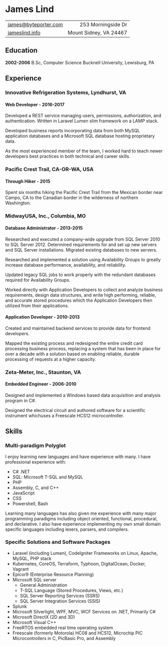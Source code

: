 James Lind
==========

|                                                         |                                                        |
| ------------------------------------------------------- | -----------------------------------------------------: |
| [james@byteporter.com](mailto:james@byteporter.com)     |                                     253 Morningside Dr |
| [jameslind.info](http://jameslind.info)                 |                                 Mount Sidney, VA 24467 |

Education
---------

**2002-2006**
B.Sc, Computer Science
Bucknell University, Lewisburg, PA

Experience
----------

### Innovative Refrigeration Systems, Lyndhurst, VA

#### Web Developer - 2016-2017

Developed a REST service managing users, permissions, authorization, and authentication.  Written in Laravel Lumen slim framework on a LAMP stack.

Developed business reports incorporating data from both MySQL application databases and a Microsoft SQL database hosting proprietary data.

As the most experienced member of the team, I worked hard to teach newer developers best practices in both technical and career skills.

### Pacific Crest Trail, CA-OR-WA, USA

#### Through Hiker - 2015

Spent six months hiking the Pacific Crest Trail from the Mexican border near Campo, CA to the Canadian border in the wilderness of northern Washington.

### MidwayUSA, Inc., Columbia, MO

#### Database Administrator - 2013-2015

Researched and executed a company-wide upgrade from SQL Server 2010 to SQL Server 2012. Determined requirements for and set up new servers and SQL Server installations. Migrated existing databases to new servers.

Researched and implemented a solution using Availability Groups to greatly increase database performance, availability, and reliability.

Updated legacy SQL jobs to work properly with the redundant databases required for Availability Groups.

Worked directly with Application Developers to collect and analyze business requirements, design data structures, and write high performing, reliable, and accurate stored procedures which the Application Developers then utilized from their applications.

#### Application Developer - 2010-2013

Created and maintained backend services to provide data for frontend developers.

Mapped the existing process and redesigned the entire credit card processing business process, replacing a system that has been in place for over a decade with a solution based on enabling reliable, durable processing of requests at a higher capacity.

### Zeta-Meter, Inc., Staunton, VA

#### Embedded Engineer - 2006-2010

Designed and implemented a Windows based data acquisition and analysis program in C#.

Designed the electrical circuit and authored software for a scientific instrument whichuses a Freescale HCS12 microcontroller.

Skills
------

### Multi-paradigm Polyglot

I enjoy learning new languages and have experience with many.  I have professional experience with:

* C# .NET
* SQL: Microsoft T-SQL and MySQL
* PHP
* Assembly, C, and C++
* JavaScript
* CSS
* Powershell, Bash

Learning many languages has also given me experience with many major programming paradigms including object oriented, functional, procedural, and declarative.  I also have experience implementing my own small domain specific languages including lexers, parsers, and compilers.

### Specific Solutions and Software Packages

* Laravel (including Lumen), CodeIgniter Frameworks on Linux, Apache, MySQL, PHP stack
* Kubernetes, CoreOS, Terraform, Typhoon, DigitalOcean, Docker, Vagrant
* Epicor9 (Enterprise Resource Planning)
* Microsoft SQL server
    * General Administration
    * T-SQL Language (Stored Procedures, Views, etc.)
    * SQL Server Reporting Services (SSRS)
    * SQL Server Integration Services (SSIS)
* Splunk
* Microsoft Silverlight, WPF, MVC, WCF Services on .NET, Primarily C#
* Microsoft DirectX (2D and 3D)
* Microsoft Visual C++
* FreeRTOS embedded real time operating system
* Freescale (formerly Motorola) HC08 and HCS12, Microchip PIC Microcontrollers in C, PicBasic Pro, and Assembly